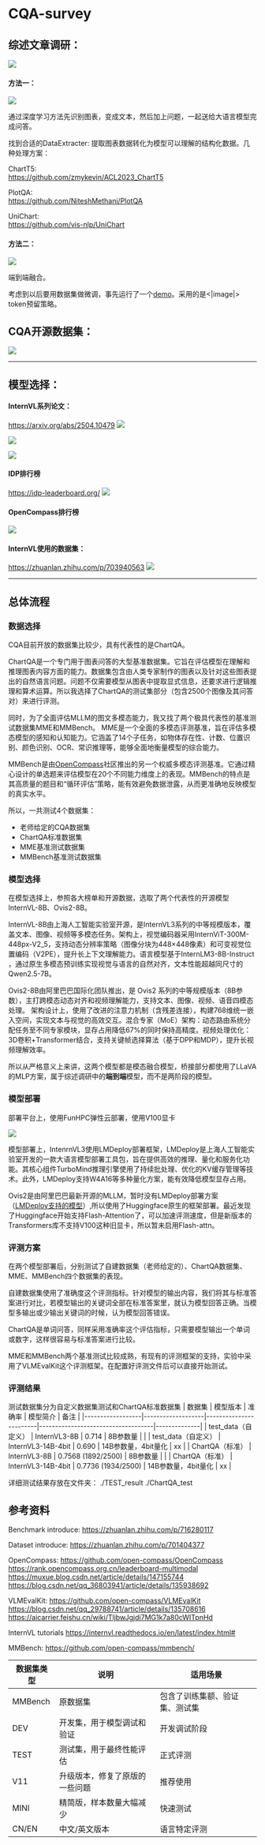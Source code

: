 # CQA-survey


## 综述文章调研：

![](https://cdn.jsdelivr.net/gh/liangdove/PicGo/imgs/202507211655985.png)

#### 方法一：

![](https://cdn.jsdelivr.net/gh/liangdove/PicGo/imgs/202507211652051.png)

通过深度学习方法先识别图表，变成文本，然后加上问题，一起送给大语言模型完成问答。

找到合适的DataExtracter: 提取图表数据转化为模型可以理解的结构化数据。几种处理方案：

ChartT5:  
https://github.com/zmykevin/ACL2023_ChartT5

PlotQA:  
https://github.com/NiteshMethani/PlotQA

UniChart:  
https://github.com/vis-nlp/UniChart

#### 方法二：
![](https://cdn.jsdelivr.net/gh/liangdove/PicGo/imgs/202507242232652.png)

端到端融合。

考虑到以后要用数据集做微调，事先运行了一个[demo](https://github.com/liangdove/CQA-survey/tree/main/src)。采用的是<|image|> token预留策略。

## CQA开源数据集：
![](https://cdn.jsdelivr.net/gh/liangdove/PicGo/imgs/202507242230426.png)

--- 

## 模型选择：

#### InternVL系列论文：
https://arxiv.org/abs/2504.10479
![](https://cdn.jsdelivr.net/gh/liangdove/PicGo/imgs/202507251658096.png)

![](https://cdn.jsdelivr.net/gh/liangdove/PicGo/imgs/202507261615061.png)

![](https://cdn.jsdelivr.net/gh/liangdove/PicGo/imgs/202507281642237.png)

#### IDP排行榜
https://idp-leaderboard.org/
![](https://cdn.jsdelivr.net/gh/liangdove/PicGo/imgs/202507261646631.png)

#### OpenCompass排行榜
![](https://cdn.jsdelivr.net/gh/liangdove/PicGo/imgs/202507261949249.png)


#### InternVL使用的数据集：  
https://zhuanlan.zhihu.com/p/703940563
![](https://cdn.jsdelivr.net/gh/liangdove/PicGo/imgs/202507261649192.png)

---

## 总体流程

### 数据选择
CQA目前开放的数据集比较少，具有代表性的是ChartQA。

ChartQA是一个专门用于图表问答的大型基准数据集。它旨在评估模型在理解和推理图表内容方面的能力。数据集包含由人类专家制作的图表以及针对这些图表提出的自然语言问题。问题不仅需要模型从图表中提取显式信息，还要求进行逻辑推理和算术运算。所以我选择了ChartQA的测试集部分（包含2500个图像及其问答对）来进行评测。

同时，为了全面评估MLLM的图文多模态能力，我又找了两个极具代表性的基准测试数据集MME和MMBench。
MME是一个全面的多模态评测基准，旨在评估多模态模型的感知和认知能力。它涵盖了14个子任务，如物体存在性、计数、位置识别、颜色识别、OCR、常识推理等，能够全面地衡量模型的综合能力。

MMBench是由[OpenCompass](https://github.com/open-compass/MMBench)社区推出的另一个权威多模态评测基准。它通过精心设计的单选题来评估模型在20个不同能力维度上的表现。MMBench的特点是其高质量的题目和“循环评估”策略，能有效避免数据泄露，从而更准确地反映模型的真实水平。

所以，一共测试4个数据集：
- 老师给定的CQA数据集
- ChartQA标准数据集
- MME基准测试数据集
- MMBench基准测试数据集

### 模型选择
在模型选择上，参照各大榜单和开源数据，选取了两个代表性的开源模型InternVL-8B、Ovis2-8B。

InternVL-8B由上海人工智能实验室开源，是InternVL3系列​​ 的中等规模版本，覆盖文本、图像、视频等多模态任务。架构上，视觉编码器​​采用 ​​InternViT-300M-448px-V2_5​​，支持动态分辨率策略（图像分块为448×448像素）和可变视觉位置编码（V2PE），提升长上下文理解能力。​语言模型​​基于 ​​InternLM3-8B-Instruct​​，通过原生多模态预训练实现视觉与语言的自然对齐，文本性能超越同尺寸的Qwen2.5-7B。

Ovis2-8B​由阿里巴巴国际化团队推出，是 ​​Ovis2 系列​​ 的中等规模版本（8B参数），主打跨模态动态对齐和视频理解能力，支持文本、图像、视频、语音四模态处理。
架构设计上，使用了​​改进的注意力机制（含残差连接），构建768维统一嵌入空间，实现文本与视觉的高效交互。
​​混合专家（MoE）架构​​：动态路由系统分配任务至不同专家模块，显存占用降低67%的同时保持高精度。
​​视频处理优化​​：3D卷积+Transformer结合，支持关键帧选择算法（基于DPP和MDP），提升长视频理解效率。

所以从严格意义上来讲，这两个模型都是模态融合模型，桥接部分都使用了LLaVA的MLP方案，属于综述调研中的**端到端**模型，而不是两阶段的模型。

### 模型部署
部署平台上，使用FunHPC弹性云部署，使用V100显卡

![](https://cdn.jsdelivr.net/gh/liangdove/PicGo/imgs/202507282125888.png)

模型部署上，IntenrnVL3使用LMDeploy部署框架，LMDeploy是上海人工智能实验室开发的一款大语言模型部署工具包，旨在提供高效的推理、量化和服务化功能。其核心组件TurboMind推理引擎使用了持续批处理、优化的KV缓存管理等技术。此外，LMDeploy支持W4A16等多种量化方案，能有效降低模型显存占用。

Ovis2是由阿里巴巴最新开源的MLLM，暂时没有LMDeploy部署方案（[LMDeploy支持的模型](https://lmdeploy.readthedocs.io/zh-cn/latest/supported_models/supported_models.html)）,所以使用了Huggingface原生的框架部署。最近发现了Huggingface开始支持Flash-Attention了，可以加速评测速度，但是新版本的Transformers库不支持V100这种旧显卡，所以暂未启用Flash-attn。

### 评测方案

在两个模型部署后，分别测试了自建数据集（老师给定的）、ChartQA数据集、MME、MMBench四个数据集的表现。

自建数据集使用了准确度这个评测指标。针对模型的输出内容，我们将其与标准答案进行对比，若模型输出的关键词全部在标准答案里，就认为模型回答正确。当模型多输出或少输出关键词的时候，认为模型回答错误。

ChartQA是单词问答，同样采用准确率这个评估指标，只需要模型输出一个单词或数字，这样很容易与标准答案进行比较。

MME和MMBench两个基准测试比较成熟，有现有的评测框架的支持，实验中采用了VLMEvalKit这个评测框架。在配置好评测文件后可以直接开始测试。

### 评测结果

测试数据集分为自定义数据集测试和ChartQA标准数据集
| 数据集             | 模型版本           | 准确率      | 模型简介                           | 备注         |
|------------------|-------------------|------------------------|------------------------------------|--------------|
| test_data（自定义） | InternVL3-8B       | 0.714                  | 8B参数量           |              |
| test_data（自定义） | InternVL3-14B-4bit | 0.690                  | 14B参数量，4bit量化 | xx     |
| ChartQA（标准）    | InternVL3-8B       | 0.7568 (1892/2500)     | 8B参数量           |              |
| ChartQA（标准）    | InternVL3-14B-4bit | 0.7736 (1934/2500)     | 14B参数量，4bit量化  | xx     |

详细测试结果存放在文件夹：
./TEST_result
./ChartQA_test

## 参考资料
Benchmark introduce: 
https://zhuanlan.zhihu.com/p/716280117

Dataset introduce:
https://zhuanlan.zhihu.com/p/701404377

OpenCompass:
https://github.com/open-compass/OpenCompass
https://rank.opencompass.org.cn/leaderboard-multimodal
https://muxue.blog.csdn.net/article/details/147155744
https://blog.csdn.net/qq_36803941/article/details/135938692

VLMEvalKit:
https://github.com/open-compass/VLMEvalKit
https://blog.csdn.net/qq_29788741/article/details/135708616
https://aicarrier.feishu.cn/wiki/TljbwJgjdi7MG1k7a80cWITpnHd

InternVL tutorials
https://internvl.readthedocs.io/en/latest/index.html#

MMBench:
https://github.com/open-compass/mmbench/


| 数据集类型   | 说明                                   | 适用场景               |
|--------------|----------------------------------------|------------------------|
| MMBench  |         原数据集                               |    包含了训练集额、验证集、测试集                    |
| DEV          | 开发集，用于模型调试和验证             | 开发调试阶段           |
| TEST         | 测试集，用于最终性能评估               | 正式评测               |
| V11          | 升级版本，修复了原版的一些问题         | 推荐使用               |
| MINI         | 精简版，样本数量大幅减少               | 快速测试               |
| CN/EN        | 中文/英文版本                          | 语言特定评测           |


